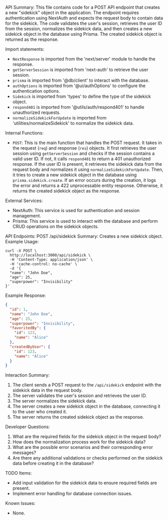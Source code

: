 API Summary:
This file contains code for a POST API endpoint that creates a new "sidekick" object in the application. The endpoint requires authentication using NextAuth and expects the request body to contain data for the sidekick. The code validates the user's session, retrieves the user ID from the session, normalizes the sidekick data, and then creates a new sidekick object in the database using Prisma. The created sidekick object is returned as the response.

Import statements:
- `NextResponse` is imported from the 'next/server' module to handle the response.
- `getServerSession` is imported from 'next-auth' to retrieve the user session.
- `prisma` is imported from '@db/client' to interact with the database.
- `authOptions` is imported from '@ui/authOptions' to configure the authentication options.
- `Sidekick` is imported from 'types' to define the type of the sidekick object.
- `respond401` is imported from '@utils/auth/respond401' to handle unauthorized requests.
- `normalizeSidekickForUpdate` is imported from 'utilities/normalizeSidekick' to normalize the sidekick data.

Internal Functions:
- `POST`: This is the main function that handles the POST request. It takes in the request (`req`) and response (`res`) objects. It first retrieves the user session using `getServerSession` and checks if the session contains a valid user ID. If not, it calls `respond401` to return a 401 unauthorized response. If the user ID is present, it retrieves the sidekick data from the request body and normalizes it using `normalizeSidekickForUpdate`. Then, it tries to create a new sidekick object in the database using `prisma.sidekick.create`. If an error occurs during the creation, it logs the error and returns a 422 unprocessable entity response. Otherwise, it returns the created sidekick object as the response.

External Services:
- NextAuth: This service is used for authentication and session management.
- Prisma: This service is used to interact with the database and perform CRUD operations on the sidekick objects.

API Endpoints:
POST /api/sidekick
Summary: Creates a new sidekick object.
Example Usage:
```
curl -X POST \
  http://localhost:3000/api/sidekick \
  -H 'Content-Type: application/json' \
  -H 'cache-control: no-cache' \
  -d '{
  "name": "John Doe",
  "age": 25,
  "superpower": "Invisibility"
}'
```

Example Response:
```json
{
  "id": 1,
  "name": "John Doe",
  "age": 25,
  "superpower": "Invisibility",
  "favoritedBy": {
    "id": 123,
    "name": "Alice"
  },
  "createdByUser": {
    "id": 123,
    "name": "Alice"
  }
}
```

Interaction Summary:
1. The client sends a POST request to the `/api/sidekick` endpoint with the sidekick data in the request body.
2. The server validates the user's session and retrieves the user ID.
3. The server normalizes the sidekick data.
4. The server creates a new sidekick object in the database, connecting it to the user who created it.
5. The server returns the created sidekick object as the response.

Developer Questions:
1. What are the required fields for the sidekick object in the request body?
2. How does the normalization process work for the sidekick data?
3. What are the possible error scenarios and their corresponding error messages?
4. Are there any additional validations or checks performed on the sidekick data before creating it in the database?

TODO Items:
- Add input validation for the sidekick data to ensure required fields are present.
- Implement error handling for database connection issues.

Known Issues:
- None.